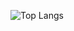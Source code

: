 ![Top Langs](https://github-readme-stats.vercel.app/api/top-langs/?username=ThNeutral&hide=ShaderLab,HTML,SCSS&theme=tokyonight)

